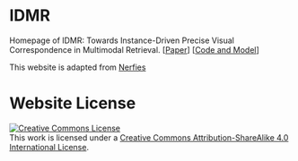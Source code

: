 # IDMR

Homepage of IDMR: Towards Instance-Driven Precise Visual Correspondence in Multimodal Retrieval. [[Paper](https://arxiv.org/abs/2504.00954)] [[Code and Model](https://github.com/BwLiu01/IDMR)]

This website is adapted from [Nerfies](https://nerfies.github.io)



# Website License
<a rel="license" href="http://creativecommons.org/licenses/by-sa/4.0/"><img alt="Creative Commons License" style="border-width:0" src="https://i.creativecommons.org/l/by-sa/4.0/88x31.png" /></a><br />This work is licensed under a <a rel="license" href="http://creativecommons.org/licenses/by-sa/4.0/">Creative Commons Attribution-ShareAlike 4.0 International License</a>.
